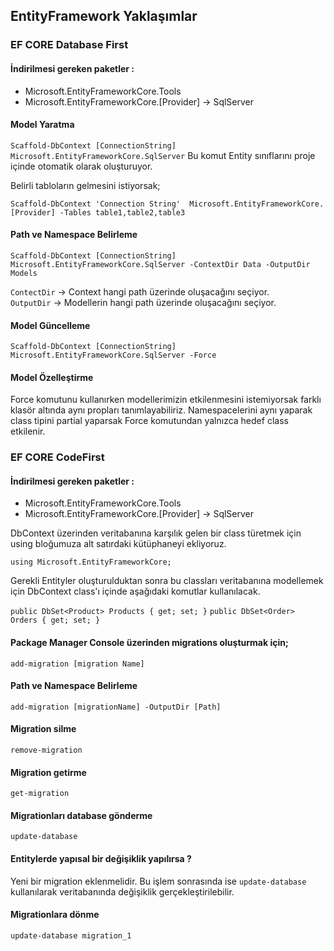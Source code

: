 
## EntityFramework Yaklaşımlar


### EF CORE Database First

#### İndirilmesi gereken paketler :

* Microsoft.EntityFrameworkCore.Tools
* Microsoft.EntityFrameworkCore.[Provider] -> SqlServer

#### Model Yaratma

`Scaffold-DbContext [ConnectionString] Microsoft.EntityFrameworkCore.SqlServer`
Bu komut Entity sınıflarını proje içinde otomatik olarak oluşturuyor.

Belirli tabloların gelmesini istiyorsak;

`Scaffold-DbContext 'Connection String' 
Microsoft.EntityFrameworkCore.[Provider] -Tables table1,table2,table3`

#### Path ve Namespace Belirleme

`Scaffold-DbContext [ConnectionString] Microsoft.EntityFrameworkCore.SqlServer -ContextDir Data -OutputDir Models`

`ContectDir` -> Context hangi path üzerinde oluşacağını seçiyor. </br>
`OutputDir`  -> Modellerin hangi path üzerinde oluşacağını seçiyor.

#### Model Güncelleme

`Scaffold-DbContext [ConnectionString] Microsoft.EntityFrameworkCore.SqlServer -Force`

#### Model Özelleştirme

Force komutunu kullanırken modellerimizin etkilenmesini istemiyorsak farklı klasör altında aynı propları tanımlayabiliriz. Namespacelerini aynı yaparak class tipini partial yaparsak Force komutundan yalnızca hedef class etkilenir.


### EF CORE CodeFirst

#### İndirilmesi gereken paketler :

* Microsoft.EntityFrameworkCore.Tools
* Microsoft.EntityFrameworkCore.[Provider] -> SqlServer

DbContext üzerinden veritabanına karşılık gelen bir class türetmek için using bloğumuza alt satırdaki kütüphaneyi ekliyoruz.

`using Microsoft.EntityFrameworkCore;`

Gerekli Entityler oluşturulduktan sonra bu classları veritabanına modellemek için DbContext class'ı içinde aşağıdaki komutlar kullanılacak.

`public DbSet<Product> Products { get; set; }`
`public DbSet<Order> Orders { get; set; }`

#### Package Manager Console üzerinden migrations oluşturmak için;

`add-migration [migration Name]`

#### Path ve Namespace Belirleme

`add-migration [migrationName] -OutputDir [Path]`

#### Migration silme

`remove-migration`

#### Migration getirme

`get-migration`

#### Migrationları database gönderme

`update-database`

#### Entitylerde yapısal bir değişiklik yapılırsa ?

Yeni bir migration eklenmelidir. Bu işlem sonrasında ise `update-database` kullanılarak veritabanında değişiklik gerçekleştirilebilir.

#### Migrationlara dönme

`update-database migration_1`








